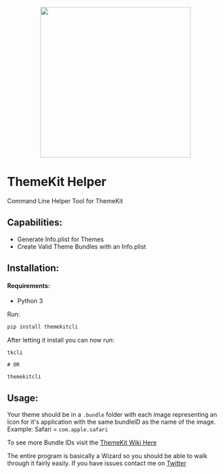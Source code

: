 <p align="center">
  <a align="center" href="https://themekit.io" target="_blank"><img src="https://themekit.io/assets/ThemeKit.png" width="350px" height="350px"></a>
</p>

# ThemeKit Helper
Command Line Helper Tool for ThemeKit

## Capabilities:

- Generate Info.plist for Themes
- Create Valid Theme Bundles with an Info.plist

## Installation:

#### Requirements:

- Python 3

Run:

```bash
pip install themekitcli
```

After letting it install you can now run:

```
tkcli

# OR

themekitcli
```

## Usage:

Your theme should be in a `.bundle` folder with each image representing an Icon for it's application with the same bundleID as the name of the image. Example: Safari = `com.apple.safari`

To see more Bundle IDs visit the [ThemeKit Wiki Here](https://github.com/ThemeKitApp/ThemeKit/wiki)

The entire program is basically a Wizard so you should be able to walk through it fairly easily. If you have issues contact me on [Twitter](https://twitter.com/maxbridgland)
